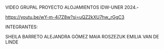 VIDEO GRUPAL PROYECTO ALOJAMIENTOS IDW-UNER 2024.-

https://youtu.be/wY-m-4i7Z8w?si=uQZ2kXU7hw_rGgC3

INTEGRANTES:

SHEILA BARRETO ALEJANDRA GÓMEZ MAIA ROSZEZUK EMILIA VAN DE LINDE


